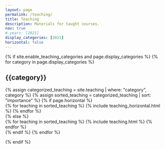 ```yaml
---
layout: page
permalink: /teaching/
title: Teaching
description: Materials for taught courses.
nav: true
# years: [2021]
display_categories: [2021]
horizontal: false
---
```

<!-- <div class="publications">
{% assign courses = site.teaching%}
{% for y in page.years %}
  <h2 class="year">{{y}}</h2>
    {% if page.horizontal %}
        <div class="container">
          <div class="row row-cols-2">
          {% for course in courses %}
            {% include teaching_horizontal.html %}
          {% endfor %}
          </div>
        </div>
      {% else %}
        <div class="grid">
          {% for course in courses %}
            {% include teaching.html %}
          {% endfor %}
        </div>
      {% endif %}
{% endfor %}

</div> -->

<div class="teaching">
  {% if site.enable_teaching_categories and page.display_categories %}
  <!-- Display categorized teaching -->
    {% for category in page.display_categories %}
      <h2 class="category">{{category}}</h2>
      {% assign categorized_teaching = site.teaching | where: "category", category %}
      {% assign sorted_teaching = categorized_teaching | sort: "importance" %}
      <!-- Generate cards for each teaching -->
      {% if page.horizontal %}
        <div class="container">
          <div class="row row-cols-2">
          {% for teaching in sorted_teaching %}
            {% include teaching_horizontal.html %}
          {% endfor %}
          </div>
        </div>
      {% else %}
        <div class="grid">
          {% for teaching in sorted_teaching %}
            {% include teaching.html %}
          {% endfor %}
        </div>
      {% endif %}
    {% endfor %}

  {% endif %}

</div>